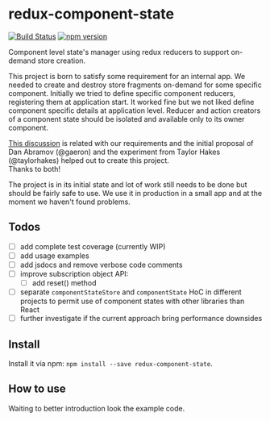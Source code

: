 # redux-component-state

[![Build Status](https://travis-ci.org/cef62/redux-component-state.svg?branch=master)](https://travis-ci.org/cef62/redux-component-state)
[![npm version](https://img.shields.io/npm/v/redux-component-state.svg?style=flat-square)](https://www.npmjs.com/package/redux-component-state) 

Component level state's manager using redux reducers to support on-demand store creation.

This project is born to satisfy some requirement for an internal app. We needed  to create and destroy store fragments on-demand for some specific component. Initially we tried to define specific component reducers, registering them at application start. It worked fine but we not liked define component specific details at application level.
Reducer and action creators of a component state should be isolated and available only to its owner component.

[This discussion](https://github.com/rackt/redux/issues/159) is related with our requirements and the initial proposal of Dan Abramov (@gaeron) and the experiment from Taylor Hakes (@taylorhakes) helped out to create this project.   
Thanks to both!

The project is in its initial state and lot of work still needs to be done but should be fairly safe to use. We use it in production in a small app and at the moment we haven't found problems.

## Todos

- [ ] add complete test coverage (currently WIP)
- [ ] add usage examples
- [ ] add jsdocs and remove verbose code comments
- [ ] improve subscription object API:
  - [ ] add reset() method
- [ ] separate `componentStateStore` and `componentState` HoC in different projects
    to permit use of component states with other libraries than React
- [ ] further investigate if the current approach bring performance downsides

## Install

Install it via npm: `npm install --save redux-component-state`.

## How to use

Waiting to better introduction look the example code.
